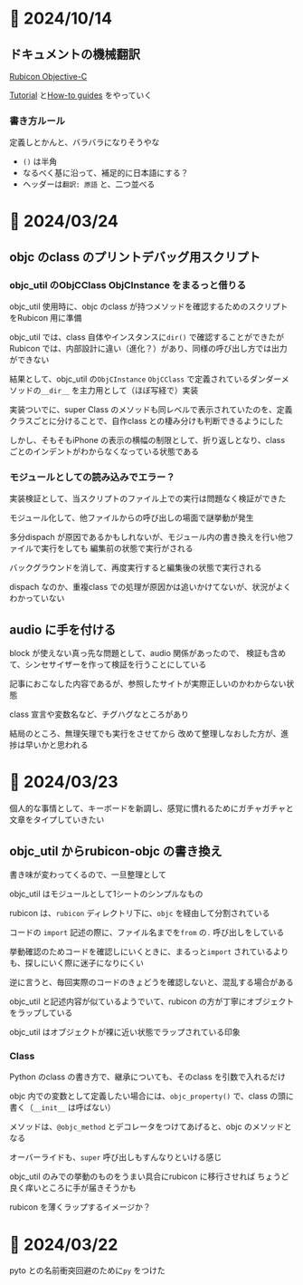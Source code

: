 # 📝 2024/10/14

## ドキュメントの機械翻訳

[Rubicon Objective-C](https://rubicon-objc.readthedocs.io/en/stable/)

[Tutorial](https://rubicon-objc.readthedocs.io/en/stable/tutorial/index.html) と[How-to guides](https://rubicon-objc.readthedocs.io/en/stable/how-to/index.html) をやっていく

### 書き方ルール

定義しとかんと、バラバラになりそうやな

- `()` は半角
- なるべく基に沿って、補足的に日本語にする？
- ヘッダーは`翻訳: 原語` と、二つ並べる

# 📝 2024/03/24

## objc のclass のプリントデバッグ用スクリプト

### objc_util のObjCClass ObjCInstance をまるっと借りる

objc_util 使用時に、objc のclass が持つメソッドを確認するためのスクリプトをRubicon 用に準備

objc_util では、class 自体やインスタンスに`dir()` で確認することができたが
Rubicon では、内部設計に違い（進化？）があり、同様の呼び出し方では出力ができない

結果として、objc_util の`ObjCInstance` `ObjCClass` で定義されているダンダーメソッドの`__dir__` を主力用として（ほぼ写経で）実装

実装ついでに、super Class のメソッドも同レベルで表示されていたのを、定義クラスごとに分けることで、自作class との棲み分けも判断できるようにした

しかし、そもそもiPhone の表示の横幅の制限として、折り返しとなり、class ごとのインデントがわからなくなっている状態である

### モジュールとしての読み込みでエラー？

実装検証として、当スクリプトのファイル上での実行は問題なく検証ができた

モジュール化して、他ファイルからの呼び出しの場面で謎挙動が発生

多分dispach が原因であるかもしれないが、モジュール内の書き換えを行い他ファイルで実行をしても
編集前の状態で実行がされる

バックグラウンドを消して、再度実行すると編集後の状態で実行される

dispach なのか、重複class での処理が原因かは追いかけてないが、状況がよくわかっていない

## audio に手を付ける

block が使えない真っ先な問題として、audio 関係があったので、
検証も含めて、シンセサイザーを作って検証を行うことにしている

記事におこなした内容であるが、参照したサイトが実際正しいのかわからない状態

class 宣言や変数名など、チグハグなところがあり

結局のところ、無理矢理でも実行をさせてから
改めて整理しなおした方が、進捗は早いかと思われる

# 📝 2024/03/23

個人的な事情として、キーボードを新調し、感覚に慣れるためにガチャガチャと文章をタイプしていきたい

## objc_util からrubicon-objc の書き換え

書き味が変わってくるので、一旦整理として

objc_util はモジュールとして1シートのシンプルなもの

rubicon は、`rubicon` ディレクトリ下に、`objc` を経由して分割されている

コードの `import` 記述の際に、ファイル名までを`from` の`.` 呼び出しをしている

挙動確認のためコードを確認しにいくときに、まるっと`import` されているよりも、探しにいく際に迷子になりにくい

逆に言うと、毎回実際のコードのきょどうを確認しないと、混乱する場合がある

objc_util と記述内容が似ているようでいて、rubicon の方が丁寧にオブジェクトをラップしている

objc_util はオブジェクトが裸に近い状態でラップされている印象

### Class

Python のclass の書き方で、継承についても、そのclass を引数で入れるだけ

objc 内での変数として定義したい場合には、`objc_property()` で、class の頭に書く（`__init__` は呼ばない）

メソッドは、`@objc_method` とデコレータをつけてあげると、objc のメソッドとなる

オーバーライドも、`super` 呼び出しもすんなりといける感じ

objc_util のみでの挙動のものをうまい具合にrubicon に移行させれば
ちょうど良く痒いところに手が届きそうかも

rubicon を薄くラップするイメージか？

# 📝 2024/03/22

pyto との名前衝突回避のために`py` をつけた
